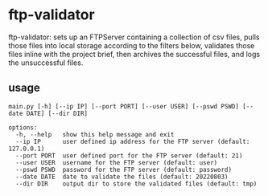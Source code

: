 # ftp-validator

ftp-validator: sets up an FTPServer containing a collection of csv files, pulls those files into local storage according to the filters below, validates those files inline with the project brief, then archives the successful files, and logs the unsuccessful files.


## usage
```
main.py [-h] [--ip IP] [--port PORT] [--user USER] [--pswd PSWD] [--date DATE] [--dir DIR]

options:
  -h, --help   show this help message and exit
  --ip IP      user defined ip address for the FTP server (default: 127.0.0.1)
  --port PORT  user defined port for the FTP server (default: 21)
  --user USER  username for the FTP server (default: user)
  --pswd PSWD  password for the FTP server (default: password)
  --date DATE  date to validate the files (default: 20220803)
  --dir DIR    output dir to store the validated files (default: tmp)
  ```
